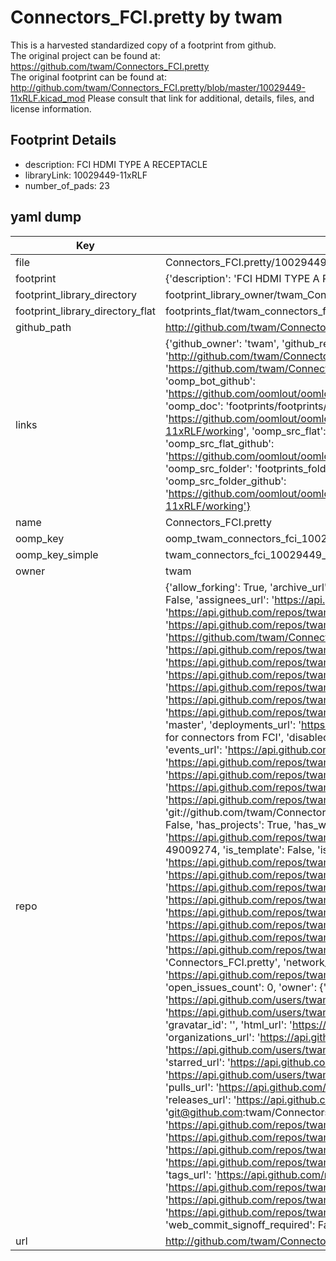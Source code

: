 # Connectors_FCI.pretty by twam  
This is a harvested standardized copy of a footprint from github.  
The original project can be found at:  
https://github.com/twam/Connectors_FCI.pretty  
The original footprint can be found at:
http://github.com/twam/Connectors_FCI.pretty/blob/master/10029449-11xRLF.kicad_mod
Please consult that link for additional, details, files, and license information.  
## Footprint Details
* description: FCI HDMI TYPE A RECEPTACLE  
* libraryLink: 10029449-11xRLF  
* number_of_pads: 23  
## yaml dump  
| Key | Value |  
| --- | --- |  
| file | Connectors_FCI.pretty/10029449-11xRLF.kicad_mod |  
| footprint | {'description': 'FCI HDMI TYPE A RECEPTACLE', 'libraryLink': '10029449-11xRLF', 'number_of_pads': 23} |  
| footprint_library_directory | footprint_library_owner/twam_Connectors_FCI.pretty |  
| footprint_library_directory_flat | footprints_flat/twam_connectors_fci_10029449_11xrlf/working |  
| github_path | http://github.com/twam/Connectors_FCI.pretty/blob/master/10029449-11xRLF.kicad_mod |  
| links | {'github_owner': 'twam', 'github_repo_name': 'Connectors_FCI.pretty', 'github_src': 'http://github.com/twam/Connectors_FCI.pretty/blob/master/10029449-11xRLF.kicad_mod', 'github_src_repo': 'https://github.com/twam/Connectors_FCI.pretty', 'oomp_bot': 'footprints/twam_connectors_fci_10029449_11xrlf/working', 'oomp_bot_github': 'https://github.com/oomlout/oomlout_oomp_footprint_bot/tree/main/footprints/twam_connectors_fci_10029449_11xrlf/working', 'oomp_doc': 'footprints/footprints/twam/Connectors_FCI/10029449-11xRLF/working/', 'oomp_doc_github': 'https://github.com/oomlout/oomlout_oomp_footprint_doc/tree/main/footprints/footprints/twam/Connectors_FCI/10029449-11xRLF/working', 'oomp_src_flat': 'footprints_flat/footprints_flat/twam_connectors_fci_10029449_11xrlf/working', 'oomp_src_flat_github': 'https://github.com/oomlout/oomlout_oomp_footprint_src/tree/main/footprints_flat/twam_connectors_fci_10029449_11xrlf/working', 'oomp_src_folder': 'footprints_folder/footprints_folder/twam/Connectors_FCI/10029449-11xRLF/working', 'oomp_src_folder_github': 'https://github.com/oomlout/oomlout_oomp_footprint_src/tree/main/footprints_folder/twam/Connectors_FCI/10029449-11xRLF/working'} |  
| name | Connectors_FCI.pretty |  
| oomp_key | oomp_twam_connectors_fci_10029449_11xrlf |  
| oomp_key_simple | twam_connectors_fci_10029449_11xrlf |  
| owner | twam |  
| repo | {'allow_forking': True, 'archive_url': 'https://api.github.com/repos/twam/Connectors_FCI.pretty/{archive_format}{/ref}', 'archived': False, 'assignees_url': 'https://api.github.com/repos/twam/Connectors_FCI.pretty/assignees{/user}', 'blobs_url': 'https://api.github.com/repos/twam/Connectors_FCI.pretty/git/blobs{/sha}', 'branches_url': 'https://api.github.com/repos/twam/Connectors_FCI.pretty/branches{/branch}', 'clone_url': 'https://github.com/twam/Connectors_FCI.pretty.git', 'collaborators_url': 'https://api.github.com/repos/twam/Connectors_FCI.pretty/collaborators{/collaborator}', 'comments_url': 'https://api.github.com/repos/twam/Connectors_FCI.pretty/comments{/number}', 'commits_url': 'https://api.github.com/repos/twam/Connectors_FCI.pretty/commits{/sha}', 'compare_url': 'https://api.github.com/repos/twam/Connectors_FCI.pretty/compare/{base}...{head}', 'contents_url': 'https://api.github.com/repos/twam/Connectors_FCI.pretty/contents/{+path}', 'contributors_url': 'https://api.github.com/repos/twam/Connectors_FCI.pretty/contributors', 'created_at': '2016-01-04T16:36:29Z', 'default_branch': 'master', 'deployments_url': 'https://api.github.com/repos/twam/Connectors_FCI.pretty/deployments', 'description': 'KiCad footprints for connectors from FCI', 'disabled': False, 'downloads_url': 'https://api.github.com/repos/twam/Connectors_FCI.pretty/downloads', 'events_url': 'https://api.github.com/repos/twam/Connectors_FCI.pretty/events', 'fork': False, 'forks': 0, 'forks_count': 0, 'forks_url': 'https://api.github.com/repos/twam/Connectors_FCI.pretty/forks', 'full_name': 'twam/Connectors_FCI.pretty', 'git_commits_url': 'https://api.github.com/repos/twam/Connectors_FCI.pretty/git/commits{/sha}', 'git_refs_url': 'https://api.github.com/repos/twam/Connectors_FCI.pretty/git/refs{/sha}', 'git_tags_url': 'https://api.github.com/repos/twam/Connectors_FCI.pretty/git/tags{/sha}', 'git_url': 'git://github.com/twam/Connectors_FCI.pretty.git', 'has_discussions': False, 'has_downloads': True, 'has_issues': True, 'has_pages': False, 'has_projects': True, 'has_wiki': True, 'homepage': '', 'hooks_url': 'https://api.github.com/repos/twam/Connectors_FCI.pretty/hooks', 'html_url': 'https://github.com/twam/Connectors_FCI.pretty', 'id': 49009274, 'is_template': False, 'issue_comment_url': 'https://api.github.com/repos/twam/Connectors_FCI.pretty/issues/comments{/number}', 'issue_events_url': 'https://api.github.com/repos/twam/Connectors_FCI.pretty/issues/events{/number}', 'issues_url': 'https://api.github.com/repos/twam/Connectors_FCI.pretty/issues{/number}', 'keys_url': 'https://api.github.com/repos/twam/Connectors_FCI.pretty/keys{/key_id}', 'labels_url': 'https://api.github.com/repos/twam/Connectors_FCI.pretty/labels{/name}', 'language': None, 'languages_url': 'https://api.github.com/repos/twam/Connectors_FCI.pretty/languages', 'license': None, 'merges_url': 'https://api.github.com/repos/twam/Connectors_FCI.pretty/merges', 'milestones_url': 'https://api.github.com/repos/twam/Connectors_FCI.pretty/milestones{/number}', 'mirror_url': None, 'name': 'Connectors_FCI.pretty', 'network_count': 0, 'node_id': 'MDEwOlJlcG9zaXRvcnk0OTAwOTI3NA==', 'notifications_url': 'https://api.github.com/repos/twam/Connectors_FCI.pretty/notifications{?since,all,participating}', 'open_issues': 0, 'open_issues_count': 0, 'owner': {'avatar_url': 'https://avatars.githubusercontent.com/u/112843?v=4', 'events_url': 'https://api.github.com/users/twam/events{/privacy}', 'followers_url': 'https://api.github.com/users/twam/followers', 'following_url': 'https://api.github.com/users/twam/following{/other_user}', 'gists_url': 'https://api.github.com/users/twam/gists{/gist_id}', 'gravatar_id': '', 'html_url': 'https://github.com/twam', 'id': 112843, 'login': 'twam', 'node_id': 'MDQ6VXNlcjExMjg0Mw==', 'organizations_url': 'https://api.github.com/users/twam/orgs', 'received_events_url': 'https://api.github.com/users/twam/received_events', 'repos_url': 'https://api.github.com/users/twam/repos', 'site_admin': False, 'starred_url': 'https://api.github.com/users/twam/starred{/owner}{/repo}', 'subscriptions_url': 'https://api.github.com/users/twam/subscriptions', 'type': 'User', 'url': 'https://api.github.com/users/twam'}, 'private': False, 'pulls_url': 'https://api.github.com/repos/twam/Connectors_FCI.pretty/pulls{/number}', 'pushed_at': '2016-01-06T15:02:58Z', 'releases_url': 'https://api.github.com/repos/twam/Connectors_FCI.pretty/releases{/id}', 'size': 1, 'ssh_url': 'git@github.com:twam/Connectors_FCI.pretty.git', 'stargazers_count': 0, 'stargazers_url': 'https://api.github.com/repos/twam/Connectors_FCI.pretty/stargazers', 'statuses_url': 'https://api.github.com/repos/twam/Connectors_FCI.pretty/statuses/{sha}', 'subscribers_count': 3, 'subscribers_url': 'https://api.github.com/repos/twam/Connectors_FCI.pretty/subscribers', 'subscription_url': 'https://api.github.com/repos/twam/Connectors_FCI.pretty/subscription', 'svn_url': 'https://github.com/twam/Connectors_FCI.pretty', 'tags_url': 'https://api.github.com/repos/twam/Connectors_FCI.pretty/tags', 'teams_url': 'https://api.github.com/repos/twam/Connectors_FCI.pretty/teams', 'temp_clone_token': None, 'topics': [], 'trees_url': 'https://api.github.com/repos/twam/Connectors_FCI.pretty/git/trees{/sha}', 'updated_at': '2016-01-06T17:14:51Z', 'url': 'https://api.github.com/repos/twam/Connectors_FCI.pretty', 'visibility': 'public', 'watchers': 0, 'watchers_count': 0, 'web_commit_signoff_required': False} |  
| url | http://github.com/twam/Connectors_FCI.pretty |  

